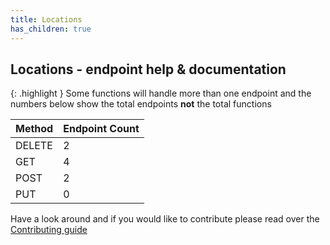 ```yaml
---
title: Locations
has_children: true
---
```


## Locations - endpoint help & documentation

{: .highlight }
Some functions will handle more than one endpoint and the numbers below show the total endpoints **not** the total functions

| **Method** | **Endpoint Count**  |
|------------|---------------------|
| DELETE     | 2       |
| GET        | 4          |
| POST       | 2         |
| PUT        | 0          |

Have a look around and if you would like to contribute please read over the [Contributing guide](https://github.com/itglue/powershellwrapper/blob/master/.github/CONTRIBUTING.md)
